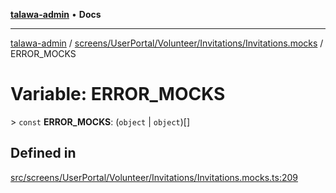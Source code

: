[**talawa-admin**](../../../../../../README.md) • **Docs**

***

[talawa-admin](../../../../../../modules.md) / [screens/UserPortal/Volunteer/Invitations/Invitations.mocks](../README.md) / ERROR\_MOCKS

# Variable: ERROR\_MOCKS

\> `const` **ERROR\_MOCKS**: (`object` \| `object`)[]

## Defined in

[src/screens/UserPortal/Volunteer/Invitations/Invitations.mocks.ts:209](https://github.com/PalisadoesFoundation/talawa-admin/blob/084ac7e92dede9766b77e75cf296f40165965140/src/screens/UserPortal/Volunteer/Invitations/Invitations.mocks.ts#L209)

